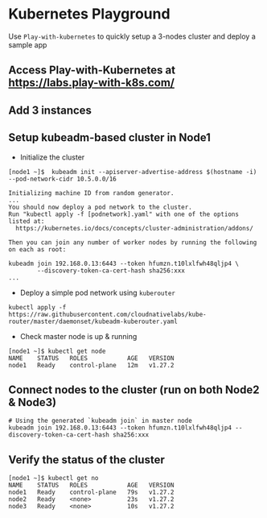 # Kubernetes Playground

Use `Play-with-kubernetes` to quickly setup a 3-nodes cluster and deploy a sample app

## Access Play-with-Kubernetes at https://labs.play-with-k8s.com/

## Add 3 instances

## Setup kubeadm-based cluster in Node1

- Initialize the cluster

```
[node1 ~]$  kubeadm init --apiserver-advertise-address $(hostname -i) --pod-network-cidr 10.5.0.0/16

Initializing machine ID from random generator.
...
You should now deploy a pod network to the cluster.
Run "kubectl apply -f [podnetwork].yaml" with one of the options listed at:
  https://kubernetes.io/docs/concepts/cluster-administration/addons/

Then you can join any number of worker nodes by running the following on each as root:

kubeadm join 192.168.0.13:6443 --token hfumzn.t10lxlfwh48qljp4 \
        --discovery-token-ca-cert-hash sha256:xxx
...
```

- Deploy a simple pod network using `kuberouter`

```
kubectl apply -f https://raw.githubusercontent.com/cloudnativelabs/kube-router/master/daemonset/kubeadm-kuberouter.yaml
```

- Check master node is up & running

```
[node1 ~]$ kubectl get node
NAME    STATUS   ROLES           AGE   VERSION
node1   Ready    control-plane   12m   v1.27.2
```

## Connect nodes to the cluster (run on both Node2 & Node3)

```
# Using the generated `kubeadm join` in master node
kubeadm join 192.168.0.13:6443 --token hfumzn.t10lxlfwh48qljp4 --discovery-token-ca-cert-hash sha256:xxx
```

## Verify the status of the cluster

```
[node1 ~]$ kubectl get no
NAME    STATUS   ROLES           AGE   VERSION
node1   Ready    control-plane   79s   v1.27.2
node2   Ready    <none>          23s   v1.27.2
node3   Ready    <none>          10s   v1.27.2
```
